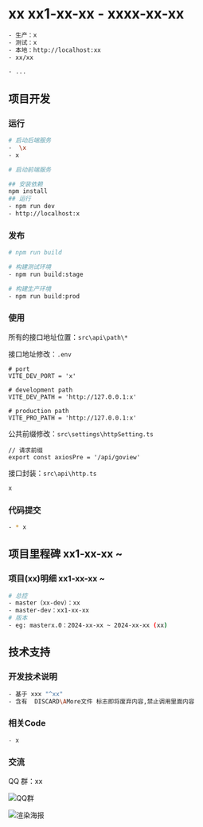 <!--
 * @Descripttion: Sustainable
 * @version: 1.0.0
 * @Author: Kenny
 * @Date: xx1-xx-xx 10:07:00
 * @LastEditors: ~
 * @LastEditTime: 2024-05-30 10:32:16
-->
# xx xx1-xx-xx - xxxx-xx-xx

```bash
- 生产：x
- 测试：x
- 本地：http://localhost:xx
- xx/xx

- ...
```

## 项目开发

### 运行

```bash
# 启动后端服务
-  \x
- x

# 启动前端服务

## 安装依赖
npm install
## 运行
- npm run dev
- http://localhost:x
```

### 发布

```bash
# npm run build

# 构建测试环境
- npm run build:stage

# 构建生产环境
- npm run build:prod
```

### 使用

所有的接口地址位置：`src\api\path\*`

接口地址修改：`.env`

```shell
# port
VITE_DEV_PORT = 'x'

# development path
VITE_DEV_PATH = 'http://127.0.0.1:x'

# production path
VITE_PRO_PATH = 'http://127.0.0.1:x'
```

公共前缀修改：`src\settings\httpSetting.ts`

```shell
// 请求前缀
export const axiosPre = '/api/goview'
```

接口封装：`src\api\http.ts`

```ts
x
```

### 代码提交

```bash
- * x
```

## 项目里程碑 xx1-xx-xx ~

### 项目(xx)明细 xx1-xx-xx ~

```bash
# 总控
- master（xx-dev）：xx
- master-dev：xx1-xx-xx
# 版本
- eg: masterx.0：2024-xx-xx ~ 2024-xx-xx (xx)
```

## 技术支持

### 开发技术说明

```bash
- 基于 xxx "^xx"
- 含有  DISCARD\AMore文件 标志即将废弃内容,禁止调用里面内容
```

### 相关Code

```js
- x
```

### 交流

QQ 群：xx

![QQ群](x.png)

![渲染海报](x.png)
